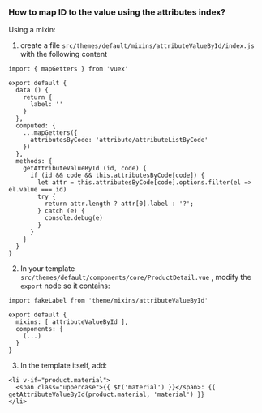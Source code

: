 ### How to map ID to the value using the attributes index?
Using a mixin:

1. create a file `src/themes/default/mixins/attributeValueById/index.js` with the following content
```
import { mapGetters } from 'vuex'

export default {
  data () {
    return {
      label: ''
    }
  },
  computed: {
    ...mapGetters({
      attributesByCode: 'attribute/attributeListByCode'
    })
  },
  methods: {
    getAttributeValueById (id, code) {
      if (id && code && this.attributesByCode[code]) {
        let attr = this.attributesByCode[code].options.filter(el => el.value === id)
        try {
          return attr.length ? attr[0].label : '?';
        } catch (e) {
          console.debug(e)
        }
      }
    }
  }
}

```
2. In your template `src/themes/default/components/core/ProductDetail.vue` , modify the `export` node so it contains:
```
import fakeLabel from 'theme/mixins/attributeValueById'

export default {
  mixins: [ attributeValueById ],
  components: {
    (...)
  }
}
```

3. In the template itself, add:
```
<li v-if="product.material">
  <span class="uppercase">{{ $t('material') }}</span>: {{ getAttributeValueById(product.material, 'material') }}
</li>
```
